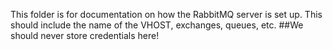 This folder is for documentation on how the RabbitMQ server is set up. 
This should include the name of the VHOST, exchanges, queues, etc.
##We should never store credentials here!
